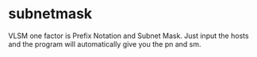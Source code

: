 # subnetmask 
VLSM one factor is Prefix Notation and Subnet Mask. Just input the hosts and the program will automatically give you the pn and sm.
